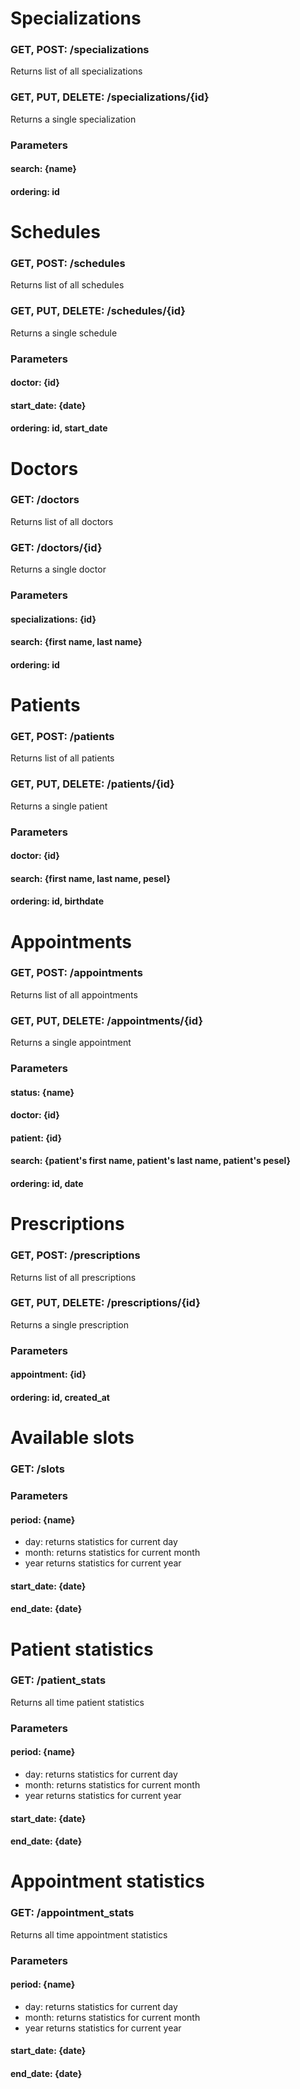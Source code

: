# Specializations

### GET, POST: /specializations

Returns list of all specializations

### GET, PUT, DELETE: /specializations/{id}

Returns a single specialization

### Parameters

#### search: {name}

#### ordering: id

# Schedules

### GET, POST: /schedules

Returns list of all schedules

### GET, PUT, DELETE: /schedules/{id}

Returns a single schedule

### Parameters

#### doctor: {id}

#### start_date: {date}

#### ordering: id, start_date

# Doctors

### GET: /doctors

Returns list of all doctors

### GET: /doctors/{id}

Returns a single doctor

### Parameters

#### specializations: {id}

#### search: {first name, last name}

#### ordering: id

# Patients

### GET, POST: /patients

Returns list of all patients

### GET, PUT, DELETE: /patients/{id}

Returns a single patient

### Parameters

#### doctor: {id}

#### search: {first name, last name, pesel}

#### ordering: id, birthdate

# Appointments

### GET, POST: /appointments

Returns list of all appointments

### GET, PUT, DELETE: /appointments/{id}

Returns a single appointment

### Parameters

#### status: {name}

#### doctor: {id}

#### patient: {id}

#### search: {patient's first name, patient's last name, patient's pesel}

#### ordering: id, date

# Prescriptions

### GET, POST: /prescriptions

Returns list of all prescriptions

### GET, PUT, DELETE: /prescriptions/{id}

Returns a single prescription

### Parameters

#### appointment: {id}

#### ordering: id, created_at

# Available slots

### GET: /slots

### Parameters

#### period: {name}

- day: returns statistics for current day
- month: returns statistics for current month
- year returns statistics for current year

#### start_date: {date}

#### end_date: {date}

# Patient statistics

### GET: /patient_stats

Returns all time patient statistics

### Parameters

#### period: {name}

- day: returns statistics for current day
- month: returns statistics for current month
- year returns statistics for current year

#### start_date: {date}

#### end_date: {date}

# Appointment statistics

### GET: /appointment_stats

Returns all time appointment statistics

### Parameters

#### period: {name}

- day: returns statistics for current day
- month: returns statistics for current month
- year returns statistics for current year

#### start_date: {date}

#### end_date: {date}
